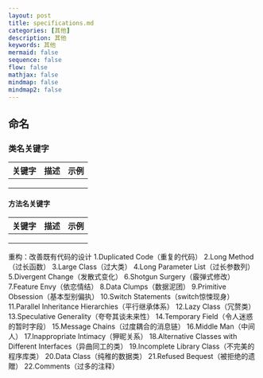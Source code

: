 ```yaml
---
layout: post
title: specifications.md
categories: [其他]
description: 其他
keywords: 其他
mermaid: false
sequence: false
flow: false
mathjax: false
mindmap: false
mindmap2: false
---
```

## 命名
### 类名关键字

| 关键字 | 描述 | 示例 |
| ------ | ---- | ---- |
|        |      |      |
|        |      |      |
|        |      |      |



#### 方法名关键字

| 关键字 | 描述 | 示例 |
| ------ | ---- | ---- |
|        |      |      |
|        |      |      |
|        |      |      |


重构：改善既有代码的设计
1.Duplicated Code（重复的代码） 
2.Long Method（过长函数） 
3.Large Class（过大类） 
4.Long Parameter List（过长参数列） 
5.Divergent Change（发散式变化） 
6.Shotgun Surgery（霰弹式修改） 
7.Feature Envy（依恋情结） 
8.Data Clumps（数据泥团） 
9.Primitive Obsession（基本型别偏执） 
10.Switch Statements（switch惊悚现身） 
11.Parallel Inheritance Hierarchies（平行继承体系） 
12.Lazy Class（冗赘类） 
13.Speculative Generality（夸夸其谈未来性） 
14.Temporary Field（令人迷惑的暂时字段） 
15.Message Chains（过度耦合的消息链） 
16.Middle Man（中间人） 
17.Inappropriate Intimacy（狎昵关系） 
18.Alternative Classes with Different Interfaces（异曲同工的类） 
19.Incomplete Library Class（不完美的程序库类） 
20.Data Class（纯稚的数据类） 
21.Refused Bequest（被拒绝的遗贈） 
22.Comments（过多的注释）